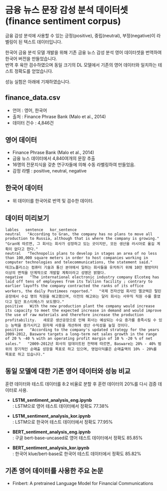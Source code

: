# 금융 뉴스 문장 감성 분석 데이터셋 (finance sentiment corpus)
금융 감성 분석에 사용할 수 있는 긍정(positive), 중립(neutral), 부정(negative)이 라벨링이 된 텍스트 데이터입니다.  

한국어 금융 분석 모델 개발을 위해 기존 금융 뉴스 감성 분석 영어 데이터셋을 번역하여 한국어 버전을 만들었습니다.  
번역 후 육안 검수하였으며 동일 크기의 DL 모델에서 기존의 영어 데이터와 일치하는 테스트 정확도를 얻었습니다.  

성능 실험은 아래에 기재하였습니다.  

finance_data.csv
---
- 언어 : 영어, 한국어  
- 출처 : Finance Phrase Bank (Malo et al., 2014)  
- 데이터 건수 : 4,846건

영어 데이터
---
- Finance Phrase Bank (Malo et al., 2014)  
- 금융 뉴스 데이터에서 4,840여개의 문장 추출
- 16명의 전문지식을 갖춘 연구자들에 의해 수동 라벨링하여 만들었음.
- 감정 라벨 : positive, neutral, negative

한국어 데이터
---
- 위 데이터를 한국어로 번역 및 검수한 데이터.

데이터 미리보기
---
```
lables   sentence   kor_sentence
neutral   "According to Gran, the company has no plans to move all production to Russia, although that is where the company is growing."   "Gran에 따르면, 그 회사는 회사가 성장하고 있는 곳이지만, 모든 생산을 러시아로 옮길 계획이 없다고 한다."
neutral   "Technopolis plans to develop in stages an area of no less than 100,000 square meters in order to host companies working in computer technologies and telecommunications, the statement said."   테크노폴리스는 컴퓨터 기술과 통신 분야에서 일하는 회사들을 유치하기 위해 10만 평방미터 이상의 면적을 단계적으로 개발할 계획이라고 성명은 밝혔다.
negative   "The international electronic industry company Elcoteq has laid off tens of employees from its Tallinn facility ; contrary to earlier layoffs the company contracted the ranks of its office workers, the daily Postimees reported."   "국제 전자산업 회사인 엘코텍은 탈린 공장에서 수십 명의 직원을 해고했으며, 이전의 해고와는 달리 회사는 사무직 직원 수를 줄였다고 일간 포스티메스가 보도했다."
positive   With the new production plant the company would increase its capacity to meet the expected increase in demand and would improve the use of raw materials and therefore increase the production profitability.   새로운 생산공장으로 인해 회사는 예상되는 수요 증가를 충족시킬 수 있는 능력을 증가시키고 원자재 사용을 개선하여 생산 수익성을 높일 것이다.
positive   "According to the company's updated strategy for the years 2009-2012, Basware targets a long-term net sales growth in the range of 20 % -40 % with an operating profit margin of 10 % -20 % of net sales."   "2009-2012년 회사의 업데이트된 전략에 따르면, Basware는 20% - 40% 범위의 장기적인 순매출 성장을 목표로 하고 있으며, 영업이익률은 순매출액의 10% - 20%를 목표로 하고 있습니다."
```

동일 모델에 대한 기존 영어 데이터와 성능 비교
---
훈련 데이터와 테스트 데이터를 8:2 비율로 분할 후 훈련 데이터의 20%를 다시 검증 데이터로 사용.

- **LSTM_sentiment_analysis_eng.ipynb**  
 : LSTM으로 영어 테스트 데이터에서 정확도 77.38%  
 
- **LSTM_sentiment_analysis_kor.ipynb**  
 : LSTM으로 한국어 테스트 데이터에서 정확도 77.95%  
 
- **BERT_sentiment_analysis_eng.ipynb**  
 : 구글 bert-base-uncased로 영어 테스트 데이터에서 정확도 85.85%  
 
- **BERT_sentiment_analysis_kor.ipynb**  
 : 한국어 klue/bert-base로 한국어 테스트 데이터에서 정확도 85.82%  
 
기존 영어 데이터를 사용한 주요 논문
---
 - Finbert: A pretrained Language Model for Financial Communications
